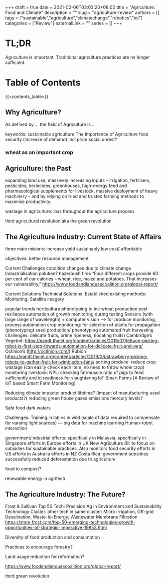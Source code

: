 +++ 
draft = true
date = 2021-02-06T03:03:20+08:00
title = "Agriculture: Food and Climate"
description = ""
slug = "agriculture-review"
authors = []
tags = ["sustainable","agriculture","climatechange","robotics","iot"]
categories = ["Review"]
externalLink = ""
series = []
+++

# TL;DR
Agriculture is important.
Traditional agriculture practices are no longer sufficient.

# Table of Contents
{{<contents_table>}}

## Why Agriculture?  
As defined by … the field of Agriculture is …

keywords: sustainable agriculture
The Importance of Agriculture
food security (increase of demand)
incl price
social unrest?

### wheat as an important crop


## Agriculture: the Past
expanding land use, massively increasing inputs – irrigation, 
fertilisers, pesticides, herbicides, greenhouses, 
high-energy feed and pharmacological 
supplements for livestock, massive deployment of 
heavy machinery – and by relying on tried and 
trusted farming methods to maximise productivity.


wastage in agriculture: loss throughout the agriculture process

third agricultural revolution aka the green revolution


## The Agriculture Industry: Current State of Affairs

three main misions: 
increase yield
sustainably
low cost/ affordable

objectives:
better resource management 



Current Challenges
condition changes due to climate change
Industrialisation
polution? haze/bush fires
“Four different crops provide 60 per cent of our calories – wheat, rice, maize and potatoes. That increases our vulnerability,” https://www.foodandlandusecoalition.org/global-report/
[](https://en.m.wikipedia.org/wiki/Water,_energy_and_food_security_nexus)


Current Solutions
Technical Solutions:
Established existing methods:
Monitoring:
Satellite imagery



popular trends
horticulture
phenotyping 
to inc wheat production
pest resilience
automation of growth monitoring during testing 
Sensors (with large range of wavelength) + computer vision —> for produce monitoring, process automation
crop monitoring:
for selection of plants for propagation (phenotyping)
seed production/ phenotyping
automated fruit harvesting
challenges: delicate fruits, prime ripeness, (locating fruits)
Cambridge’s Vegebot: https://eandt.theiet.org/content/articles/2019/07/lettuce-picking-robot-is-first-step-towards-automation-for-delicate-fruit-and-veg/
Octinion’s (http://octinion.com/) Rubion https://eandt.theiet.org/content/articles/2019/06/strawberry-picking-robots-to-gather-fruit-for-wimbledon-fans/
sorting produce:
reduce crop wastage (can easily check each item, no need to throw whole crop)
monitoring livestock:
NPL: checking fat/muscle ratio of pigs to feed sufficiently and id readiness for slaughtering
IoT Smart Farms
[A Review of IoT based Smart Farm Monitoring]

Reducing climate impacts:
product lifetime? (impact of manufacturing used products?)
reducing green house gases emissions
mercury levels?

Safe food
dark waters


Challenges:
Training in lab vs in wild (scale of data required to compensate for varying light sources) — big data for machine learning
Human-robot interaction


government/industrial efforts:
specifically in Malaysia,
specifically in Singapore
efforts in Europe
efforts in UK
New Agriculture Bill to focus on subsidies for sustainable practices. Also monitors food security
efforts in US
efforts in Australia
efforts in NZ
Costa Rica: government subsidies successfully reduced deforestation due to agriculture


food to compost?

renewable energy in agritech


## The Agriculture Industry: The Future?

Frost & Sullivan Top 50 Tech: Precision Ag in Environment and Sustainability Technology Cluster. other tech in same cluster: Micro Irrigation, Off-grid Desalination, Waste-to-Energy, Wastewater Membrane Filtration https://store.frost.com/top-50-emerging-technologies-growth-opportunities-of-strategic-imperative-19853.html 


Diversity of food production and consumption

Practices to encourage forestry?

Land usage reduction for reformation?

https://www.foodandlandusecoalition.org/global-report/

third green revolution




